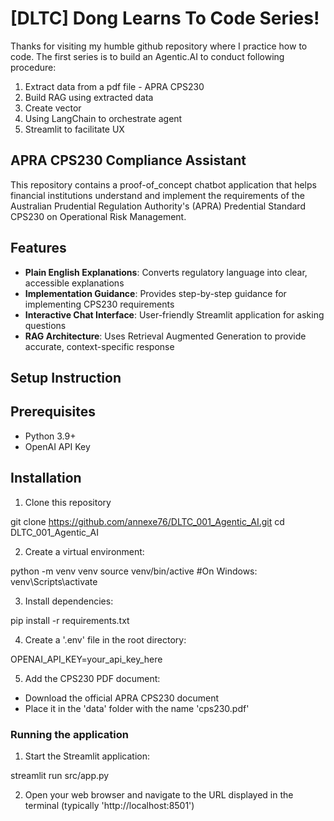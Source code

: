 # [DLTC] Dong Learns To Code Series!

Thanks for visiting my humble github repository where I practice how to code.
The first series is to build an Agentic.AI to conduct following procedure: 

  1. Extract data from a pdf file - APRA CPS230
  2. Build RAG using extracted data
  3. Create vector
  4. Using LangChain to orchestrate agent
  5. Streamlit to facilitate UX

## APRA CPS230 Compliance Assistant

This repository contains a proof-of_concept chatbot application that helps financial institutions understand
and implement the requirements of the Australian Prudential Regulation Authority's (APRA) Predential Standard CPS230
on Operational Risk Management.

## Features

- **Plain English Explanations**: Converts regulatory language into clear, accessible explanations
- **Implementation Guidance**: Provides step-by-step guidance for implementing CPS230 requirements
- **Interactive Chat Interface**: User-friendly Streamlit application for asking questions
- **RAG Architecture**: Uses Retrieval Augmented Generation to provide accurate, context-specific response

## Setup Instruction

## Prerequisites

- Python 3.9+
- OpenAI API Key

## Installation

1. Clone this repository

git clone https://github.com/annexe76/DLTC_001_Agentic_AI.git
cd DLTC_001_Agentic_AI

2. Create a virtual environment:

python -m venv venv
source venv/bin/active #On Windows: venv\Scripts\activate

3. Install dependencies:

pip install -r requirements.txt

4. Create a '.env' file in the root directory:

OPENAI_API_KEY=your_api_key_here

5. Add the CPS230 PDF document:
- Download the official APRA CPS230 document
- Place it in the 'data' folder with the name 'cps230.pdf'

### Running the application

1. Start the Streamlit application:

streamlit run src/app.py

2. Open your web browser and navigate to the URL displayed in the terminal (typically 'http://localhost:8501')

